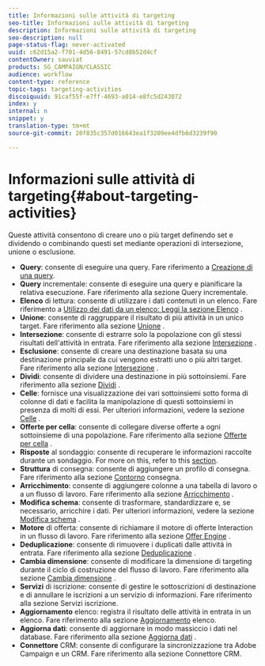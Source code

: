 ```yaml
---
title: Informazioni sulle attività di targeting
seo-title: Informazioni sulle attività di targeting
description: Informazioni sulle attività di targeting
seo-description: null
page-status-flag: never-activated
uuid: c62d15a2-f701-4d56-8491-57cd8b52d4cf
contentOwner: sauviat
products: SG_CAMPAIGN/CLASSIC
audience: workflow
content-type: reference
topic-tags: targeting-activities
discoiquuid: 91caf55f-e7ff-4693-a014-e8fc5d243072
index: y
internal: n
snippet: y
translation-type: tm+mt
source-git-commit: 20f835c357d016643ea1f3209ee4dfb6d3239f90

---
```



# Informazioni sulle attività di targeting{#about-targeting-activities}

Queste attività consentono di creare uno o più target definendo set e dividendo o combinando questi set mediante operazioni di intersezione, unione o esclusione.

* **Query**: consente di eseguire una query. Fare riferimento a [Creazione di una query](../../workflow/using/query.md#creating-a-query).
* **Query** incrementale: consente di eseguire una query e pianificare la relativa esecuzione. Fare riferimento alla sezione Query [](../../workflow/using/incremental-query.md) incrementale.
* **Elenco** di lettura: consente di utilizzare i dati contenuti in un elenco. Fare riferimento a [Utilizzo dei dati da un elenco: Leggi la sezione Elenco](../../workflow/using/importing-data.md#using-data-from-a-list--read-list) .
* **Unione**: consente di raggruppare il risultato di più attività in un unico target. Fare riferimento alla sezione [Unione](../../workflow/using/union.md) .
* **Intersezione**: consente di estrarre solo la popolazione con gli stessi risultati dell&#39;attività in entrata. Fare riferimento alla sezione [Intersezione](../../workflow/using/intersection.md) .
* **Esclusione**: consente di creare una destinazione basata su una destinazione principale da cui vengono estratti uno o più altri target. Fare riferimento alla sezione [Intersezione](../../workflow/using/intersection.md) .
* **Dividi**: consente di dividere una destinazione in più sottoinsiemi. Fare riferimento alla sezione [Dividi](../../workflow/using/split.md) .
* **Celle**: fornisce una visualizzazione dei vari sottoinsiemi sotto forma di colonne di dati e facilita la manipolazione di questi sottoinsiemi in presenza di molti di essi. Per ulteriori informazioni, vedere la sezione [Celle](../../workflow/using/cells.md) .
* **Offerte per cella**: consente di collegare diverse offerte a ogni sottoinsieme di una popolazione. Fare riferimento alla sezione [Offerte per cella](../../workflow/using/offers-by-cell.md) .
* **Risposte** al sondaggio: consente di recuperare le informazioni raccolte durante un sondaggio. For more on this, refer to this [section](../../web/using/getting-started-with-surveys.md).
* **Struttura** di consegna: consente di aggiungere un profilo di consegna. Fare riferimento alla sezione [Contorno](../../workflow/using/delivery-outline.md) consegna.
* **Arricchimento**: consente di aggiungere colonne a una tabella di lavoro o a un flusso di lavoro. Fare riferimento alla sezione [Arricchimento](../../workflow/using/enrichment.md) .
* **Modifica schema**: consente di trasformare, standardizzare e, se necessario, arricchire i dati. Per ulteriori informazioni, vedere la sezione [Modifica schema](../../workflow/using/edit-schema.md) .
* **Motore** di offerta: consente di richiamare il motore di offerte Interaction in un flusso di lavoro. Fare riferimento alla sezione [Offer Engine](../../workflow/using/offer-engine.md) .
* **Deduplicazione**: consente di rimuovere i duplicati dalle attività in entrata. Fare riferimento alla sezione [Deduplicazione](../../workflow/using/deduplication.md) .
* **Cambia dimensione**: consente di modificare la dimensione di targeting durante il ciclo di costruzione del flusso di lavoro. Fare riferimento alla sezione [Cambia dimensione](../../workflow/using/change-dimension.md) .
* **Servizi** di iscrizione: consente di gestire le sottoscrizioni di destinazione e di annullare le iscrizioni a un servizio di informazioni. Fare riferimento alla sezione Servizi [](../../workflow/using/subscription-services.md) iscrizione.
* **Aggiornamento** elenco: registra il risultato delle attività in entrata in un elenco. Fare riferimento alla sezione [Aggiornamento](../../workflow/using/list-update.md) elenco.
* **Aggiorna dati**: consente di aggiornare in modo massiccio i dati nel database. Fare riferimento alla sezione [Aggiorna dati](../../workflow/using/update-data.md) .
* **Connettore** CRM: consente di configurare la sincronizzazione tra Adobe Campaign e un CRM. Fare riferimento alla sezione Connettore [](../../workflow/using/crm-connector.md) CRM.


